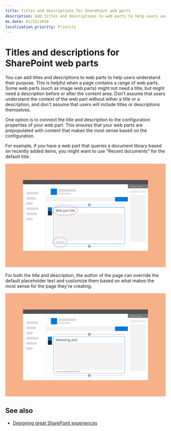 ```yaml
---
title: Titles and descriptions for SharePoint web parts
description: Add titles and descriptions to web parts to help users understand their purpose.
ms.date: 01/23/2018 
localization_priority: Priority
---
```


# Titles and descriptions for SharePoint web parts

You can add titles and descriptions to web parts to help users understand their purpose. This is helpful when a page contains a range of web parts. Some web parts (such as image web parts) might not need a title, but might need a description before or after the content area. Don't assume that users understand the context of the web part without either a title or a description, and don't assume that users will include titles or descriptions themselves. 
 
One option is to connect the title and description to the configuration properties of your web part. This ensures that your web parts are prepopulated with content that makes the most sense based on the configuration. 
 
For example, if you have a web part that queries a document library based on recently added items, you might want to use "Recent documents" for the default title.

<img alt="Web part with title and description highlighted" src="../images/design-web-part-title-01.png" width="850">

<br/>

For both the title and description, the author of the page can override the default placeholder text and customize them based on what makes the most sense for the page they're creating. 

<img alt="Custom text in the web part title and description fields" src="../images/design-web-part-title-02.png" width="850">

## See also

- [Designing great SharePoint experiences](design-guidance-overview.md)
